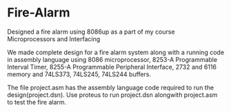 # Fire-Alarm
Designed a fire alarm using 8086up as a part of my course Microprocessors and Interfacing

We made complete design for a fire alarm system along with a running code in
assembly language using 8086 microprocessor, 8253-A Programmable Interval Timer,
8255-A Programmable Peripheral Interface, 2732 and 6116 memory and 74LS373,
74LS245, 74LS244 buffers.

The file project.asm has the assembly language code required to run the design(project.dsn). Use proteus to run project.dsn
alongwith project.asm to test the fire alarm.
